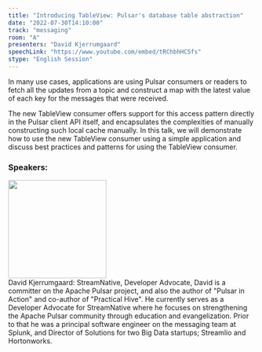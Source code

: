 ```yaml
---
title: "Introducing TableView: Pulsar's database table abstraction"
date: "2022-07-30T14:10:00"
track: "messaging"
room: "A"
presenters: "David Kjerrumgaard"
speechLink: "https://www.youtube.com/embed/tRChbhHC5fs"
stype: "English Session"
---
```

In many use cases, applications are using Pulsar consumers or readers to fetch all the updates from a topic and construct a map with the latest value of each key for the messages that were received. 

The new TableView consumer offers support for this access pattern directly in the Pulsar client API itself, and encapsulates the complexities of manually constructing such local cache manually. In this talk, we will demonstrate how to use the new TableView consumer using a simple application and discuss best practices and patterns for using the TableView consumer.
 ### Speakers: 
 <img src="images/speaker/1021.png" width="200" /><br>David Kjerrumgaard: StreamNative, Developer Advocate, David is a committer on the Apache Pulsar project, and also the author of "Pulsar in Action" and co-author of "Practical Hive". He currently serves as a Developer Advocate for StreamNative where he focuses on strengthening the Apache Pulsar community through education and evangelization. Prior to that he was a principal software engineer on the messaging team at Splunk, and Director of Solutions for two Big Data startups; Streamlio and Hortonworks.

 
